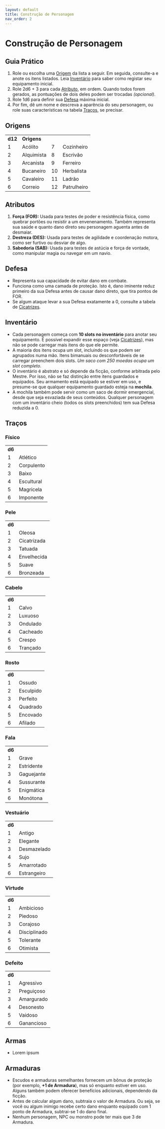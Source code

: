 ```yaml
---
layout: default
title: Construção de Personagem
nav_order: 2
---
```


# Construção de Personagem

## Guia Prático

1. Role ou escolha uma [Origem](#origens) da lista a seguir. Em seguida, consulte-a e anote os itens listados. Leia [Inventário](#inventário) para saber como registar seu equipamento inicial.
1. Role 2d6 + 3 para cada [Atributo](#atributos), em ordem. Quando todos forem gerados, as pontuações de dois deles podem ser trocadas _(opcional)_.
1. Role 1d6 para definir sua [Defesa](#defesa) máxima inicial.
1. Por fim, dê um nome e descreva a aparência do seu personagem, ou role suas características na tabela [Traços](#traços), se precisar.

## Origens

|         |             |    |             |
|:--------|:------------|:---|:------------|
| **d12** | **Origens** |    |             |
| 1       | Acólito     | 7  | Cozinheiro  |
| 2       | Alquimista  | 8  | Escrivão    |
| 3       | Arcanista   | 9  | Ferreiro    |
| 4       | Bucaneiro   | 10 | Herbalista  |
| 5       | Cavaleiro   | 11 | Ladrão      |
| 6       | Correio     | 12 | Patrulheiro |

## Atributos

1. **Força (FOR):** Usada para testes de poder e resistência física, como quebrar portões ou resistir a um envenenamento. Também representa sua saúde e quanto dano direto seu personagem aguenta antes de desmaiar.
1. **Destreza (DES):** Usada para testes de agilidade e coordenação motora, como ser furtivo ou desviar de algo.
1. **Sabedoria (SAB):** Usada para testes de astúcia e força de vontade, como manipular magia ou navegar em um navio.

## Defesa

- Representa sua capacidade de evitar dano em combate.
- Funciona como uma camada de proteção. Isto é, dano iminente reduz primeiro da sua Defesa antes de causar dano direto, que tira pontos de FOR.
- Se algum ataque levar a sua Defesa exatamente a 0, consulte a tabela de [Cicatrizes](/regras-basicas.md#cicatrizes).

## Inventário

- Cada personagem começa com **10 slots no inventário** para anotar seu equipamento. É possível expandir esse espaço (veja [Cicatrizes](/regras-basicas.md#cicatrizes)), mas não se pode carregar mais itens do que ele permite.
- A maioria dos itens ocupa um slot, incluindo os que podem ser agrupados numa mão. Itens bimanuais ou desconfortáveis de se carregar preenchem dois slots. _Um saco com 250 moedas ocupa um slot completo_.
- O inventário é abstrato e só depende da ficção, conforme arbitrada pelo Mestre. Por isso, não se faz distinção entre itens guardados e equipados. Seu armamento está equipado se estiver em uso, e presume-se que qualquer equipamento guardado esteja na **mochila**.
- A mochila também pode servir como um saco de dormir emergencial, desde que seja esvaziada de seus conteúdos. Qualquer personagem com um inventário cheio (todos os slots preenchidos) tem sua Defesa reduzida a 0.

## Traços

### Físico

|        |            |
|:-------|:-----------|
| **d6** |            |
| 1      | Atlético   |
| 2      | Corpulento |
| 3      | Baixo      |
| 4      | Escultural |
| 5      | Magricela  |
| 6      | Imponente  |

### Pele

|        |             |
|:-------|:------------|
| **d6** |             |
| 1      | Oleosa      |
| 2      | Cicatrizada |
| 3      | Tatuada     |
| 4      | Envelhecida |
| 5      | Suave       |
| 6      | Bronzeada   |

### Cabelo

|        |             |
|:-------|:------------|
| **d6** |             |
| 1      | Calvo       |
| 2      | Luxuoso     |
| 3      | Ondulado    |
| 4      | Cacheado    |
| 5      | Crespo      |
| 6      | Trançado    |

### Rosto

|        |             |
|:-------|:------------|
| **d6** |             |
| 1      | Ossudo      |
| 2      | Esculpido   |
| 3      | Perfeito    |
| 4      | Quadrado    |
| 5      | Encovado    |
| 6      | Afilado     |

### Fala

|        |             |
|:-------|:------------|
| **d6** |             |
| 1      | Grave       |
| 2      | Estridente  |
| 3      | Gaguejante  |
| 4      | Sussurante  |
| 5      | Enigmática  |
| 6      | Monótona    |

### Vestuário

|        |             |
|:-------|:------------|
| **d6** |             |
| 1      | Antigo      |
| 2      | Elegante    |
| 3      | Desmazelado |
| 4      | Sujo        |
| 5      | Amarrotado  |
| 6      | Estrangeiro |

### Virtude

|        |              |
|:-------|:-------------|
| **d6** |              |
| 1      | Ambicioso    |
| 2      | Piedoso      |
| 3      | Corajoso     |
| 4      | Disciplinado |
| 5      | Tolerante    |
| 6      | Otimista     |

### Defeito

|        |             |
|:-------|:------------|
| **d6** |             |
| 1      | Agressivo   |
| 2      | Preguiçoso  |
| 3      | Amargurado  |
| 4      | Desonesto   |
| 5      | Vaidoso     |
| 6      | Ganancioso  |

## Armas

- Lorem ipsum

## Armaduras

- Escudos e armaduras semelhantes fornecem um bônus de proteção (por exemplo, **+1 de Armadura**), mas só enquanto estiver em uso. Alguns também podem oferecer benefícios adicionais, dependendo da ficção.
- Antes de calcular algum dano, subtraia o valor de Armadura. Ou seja, se você ou algum inimigo recebe certo dano enquanto equipado com 1 ponto de Armadura, subtrai-se 1 do dano final.
- Nenhum personagem, NPC ou monstro pode ter mais que 3 de Armadura.
